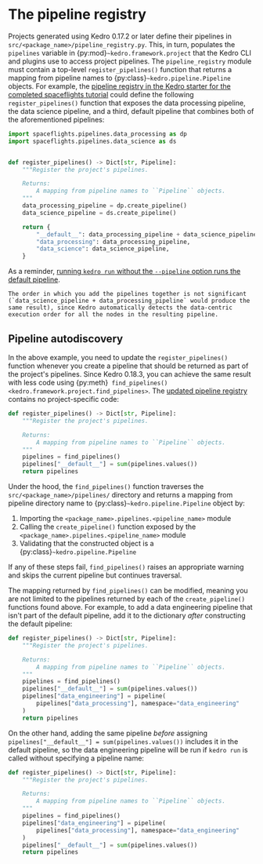 # The pipeline registry

Projects generated using Kedro 0.17.2 or later define their pipelines in `src/<package_name>/pipeline_registry.py`. This, in turn, populates the `pipelines` variable in {py:mod}`~kedro.framework.project` that the Kedro CLI and plugins use to access project pipelines. The `pipeline_registry` module must contain a top-level `register_pipelines()` function that returns a mapping from pipeline names to {py:class}`~kedro.pipeline.Pipeline` objects. For example, the [pipeline registry in the Kedro starter for the completed spaceflights tutorial](https://github.com/kedro-org/kedro-starters/blob/main/spaceflights-pandas/%7B%7B%20cookiecutter.repo_name%20%7D%7D/src/%7B%7B%20cookiecutter.python_package%20%7D%7D/pipeline_registry.py) could define the following `register_pipelines()` function that exposes the data processing pipeline, the data science pipeline, and a third, default pipeline that combines both of the aforementioned pipelines:

```python
import spaceflights.pipelines.data_processing as dp
import spaceflights.pipelines.data_science as ds


def register_pipelines() -> Dict[str, Pipeline]:
    """Register the project's pipelines.

    Returns:
        A mapping from pipeline names to ``Pipeline`` objects.
    """
    data_processing_pipeline = dp.create_pipeline()
    data_science_pipeline = ds.create_pipeline()

    return {
        "__default__": data_processing_pipeline + data_science_pipeline,
        "data_processing": data_processing_pipeline,
        "data_science": data_science_pipeline,
    }
```

As a reminder, [running `kedro run` without the `--pipeline` option runs the default pipeline](./run_a_pipeline.md#run-a-pipeline-by-name).

```{note}
The order in which you add the pipelines together is not significant (`data_science_pipeline + data_processing_pipeline` would produce the same result), since Kedro automatically detects the data-centric execution order for all the nodes in the resulting pipeline.
```

## Pipeline autodiscovery

In the above example, you need to update the `register_pipelines()` function whenever you create a pipeline that should be returned as part of the project's pipelines. Since Kedro 0.18.3, you can achieve the same result with less code using {py:meth}` find_pipelines() <kedro.framework.project.find_pipelines>`. The [updated pipeline registry](https://github.com/kedro-org/kedro-starters/blob/main/spaceflights-pandas/%7B%7B%20cookiecutter.repo_name%20%7D%7D/src/%7B%7B%20cookiecutter.python_package%20%7D%7D/pipeline_registry.py) contains no project-specific code:

```python
def register_pipelines() -> Dict[str, Pipeline]:
    """Register the project's pipelines.

    Returns:
        A mapping from pipeline names to ``Pipeline`` objects.
    """
    pipelines = find_pipelines()
    pipelines["__default__"] = sum(pipelines.values())
    return pipelines
```

Under the hood, the `find_pipelines()` function traverses the `src/<package_name>/pipelines/` directory and returns a mapping from pipeline directory name to {py:class}`~kedro.pipeline.Pipeline` object by:

1. Importing the `<package_name>.pipelines.<pipeline_name>` module
2. Calling the `create_pipeline()` function exposed by the `<package_name>.pipelines.<pipeline_name>` module
3. Validating that the constructed object is a {py:class}`~kedro.pipeline.Pipeline`

If any of these steps fail, `find_pipelines()` raises an appropriate warning and skips the current pipeline but continues traversal.

The mapping returned by `find_pipelines()` can be modified, meaning you are not limited to the pipelines returned by each of the `create_pipeline()` functions found above. For example, to add a data engineering pipeline that isn't part of the default pipeline, add it to the dictionary *after* constructing the default pipeline:

```python
def register_pipelines() -> Dict[str, Pipeline]:
    """Register the project's pipelines.

    Returns:
        A mapping from pipeline names to ``Pipeline`` objects.
    """
    pipelines = find_pipelines()
    pipelines["__default__"] = sum(pipelines.values())
    pipelines["data_engineering"] = pipeline(
        pipelines["data_processing"], namespace="data_engineering"
    )
    return pipelines
```

On the other hand, adding the same pipeline *before* assigning `pipelines["__default__"] = sum(pipelines.values())` includes it in the default pipeline, so the data engineering pipeline will be run if `kedro run` is called without specifying a pipeline name:

```python
def register_pipelines() -> Dict[str, Pipeline]:
    """Register the project's pipelines.

    Returns:
        A mapping from pipeline names to ``Pipeline`` objects.
    """
    pipelines = find_pipelines()
    pipelines["data_engineering"] = pipeline(
        pipelines["data_processing"], namespace="data_engineering"
    )
    pipelines["__default__"] = sum(pipelines.values())
    return pipelines
```
